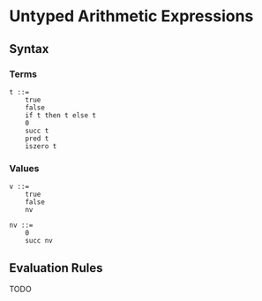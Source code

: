 # Untyped Arithmetic Expressions

## Syntax

### Terms

```
t ::=
    true
    false
    if t then t else t
    0
    succ t
    pred t
    iszero t
```

### Values

```
v ::=
    true
    false
    nv

nv ::=
    0
    succ nv
```

## Evaluation Rules

TODO
